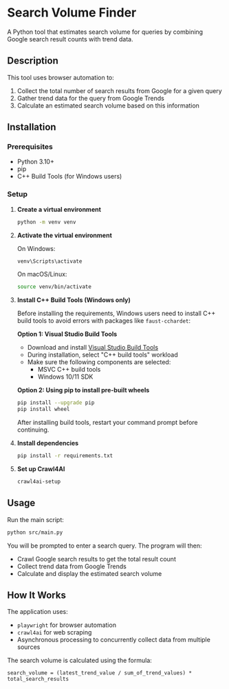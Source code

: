 # Search Volume Finder

A Python tool that estimates search volume for queries by combining Google search result counts with trend data.

## Description

This tool uses browser automation to:
1. Collect the total number of search results from Google for a given query
2. Gather trend data for the query from Google Trends
3. Calculate an estimated search volume based on this information

## Installation

### Prerequisites
- Python 3.10+
- pip
- C++ Build Tools (for Windows users)

### Setup

1. **Create a virtual environment**
   ```bash
   python -m venv venv
   ```

2. **Activate the virtual environment**
   
   On Windows:
   ```bash
   venv\Scripts\activate
   ```
   
   On macOS/Linux:
   ```bash
   source venv/bin/activate
   ```

3. **Install C++ Build Tools (Windows only)**
   
   Before installing the requirements, Windows users need to install C++ build tools to avoid errors with packages like `faust-cchardet`:
   
   **Option 1: Visual Studio Build Tools**
   - Download and install [Visual Studio Build Tools](https://visualstudio.microsoft.com/visual-cpp-build-tools/)
   - During installation, select "C++ build tools" workload
   - Make sure the following components are selected:
     - MSVC C++ build tools
     - Windows 10/11 SDK
   
   **Option 2: Using pip to install pre-built wheels**
   ```bash
   pip install --upgrade pip
   pip install wheel
   ```
   
   After installing build tools, restart your command prompt before continuing.

4. **Install dependencies**
   ```bash
   pip install -r requirements.txt
   ```

5. **Set up Crawl4AI**
   ```bash
   crawl4ai-setup
   ```

## Usage

Run the main script:
```bash
python src/main.py
```

You will be prompted to enter a search query. The program will then:
- Crawl Google search results to get the total result count
- Collect trend data from Google Trends
- Calculate and display the estimated search volume

## How It Works

The application uses:
- `playwright` for browser automation
- `crawl4ai` for web scraping
- Asynchronous processing to concurrently collect data from multiple sources

The search volume is calculated using the formula:
```
search_volume = (latest_trend_value / sum_of_trend_values) * total_search_results
```
